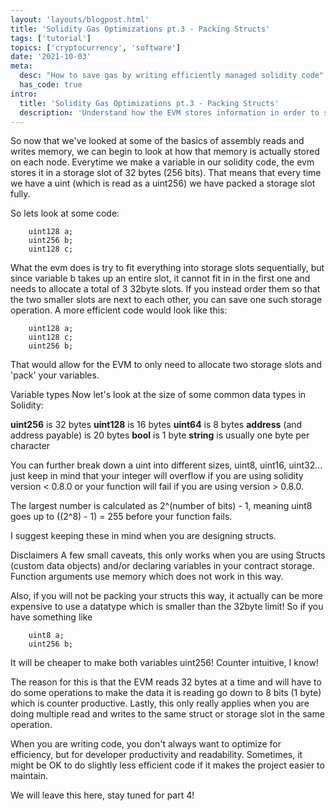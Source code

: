```yaml
---
layout: 'layouts/blogpost.html'
title: 'Solidity Gas Optimizations pt.3 - Packing Structs'
tags: ['tutorial']
topics: ['cryptocurrency', 'software']
date: '2021-10-03'
meta:
  desc: "How to save gas by writing efficiently managed solidity code"
  has_code: true
intro:
  title: 'Solidity Gas Optimizations pt.3 - Packing Structs'
  description: 'Understand how the EVM stores information in order to store it more efficiently.'
---
```

So now that we've looked at some of the basics of assembly reads and writes memory, we can begin to look at how that memory is actually stored on each node. Everytime we make a variable in our solidity code, the evm stores it in a storage slot of 32 bytes (256 bits). That means that every time we have a uint (which is read as a uint256) we have packed a storage slot fully.

So lets look at some code:
```
    uint128 a;
    uint256 b;
    uint128 c;
```
What the evm does is try to fit everything into storage slots sequentially, but since variable b takes up an entire slot, it cannot fit in in the first one and needs to allocate a total of 3 32byte slots. If you instead order them so that the two smaller slots are next to each other, you can save one such storage operation. A more efficient code would look like this:
```
    uint128 a;
    uint128 c;
    uint256 b;
```

That would allow for the EVM to only need to allocate two storage slots and 'pack' your variables.

Variable types
Now let's look at the size of some common data types in Solidity:

__uint256__ is 32 bytes
__uint128__ is 16 bytes
__uint64__ is 8 bytes
__address__ (and address payable) is 20 bytes
__bool__ is 1 byte
__string__ is usually one byte per character

You can further break down a uint into different sizes, uint8, uint16, uint32... just keep in mind that your integer will overflow if you are using solidity version < 0.8.0 or your function will fail if you are using version > 0.8.0.

The largest number is calculated as 2^(number of bits) - 1, meaning uint8 goes up to ((2^8) - 1) = 255 before your function fails.

I suggest keeping these in mind when you are designing structs.

Disclaimers
A few small caveats, this only works when you are using Structs (custom data objects) and/or declaring variables in your contract storage. Function arguments use memory which does not work in this way. 

 Also, if you will not be packing your structs this way, it actually can be more expensive to use a datatype which is smaller than the 32byte limit! So if you have something like
 
```
    uint8 a;
    uint256 b;
```

It will be cheaper to make both variables uint256! Counter intuitive, I know! 

The reason for this is that the EVM reads 32 bytes at a time and will have to do some operations to make the data it is reading go down to 8 bits (1 byte) which is counter productive. Lastly, this only really applies when you are doing multiple read and writes to the same struct or storage slot in the same operation.

When you are writing code, you don't always want to optimize for efficiency, but for developer productivity and readability. Sometimes, it might be OK to do slightly less efficient code if it makes the project easier to maintain. 

We will leave this here, stay tuned for part 4!